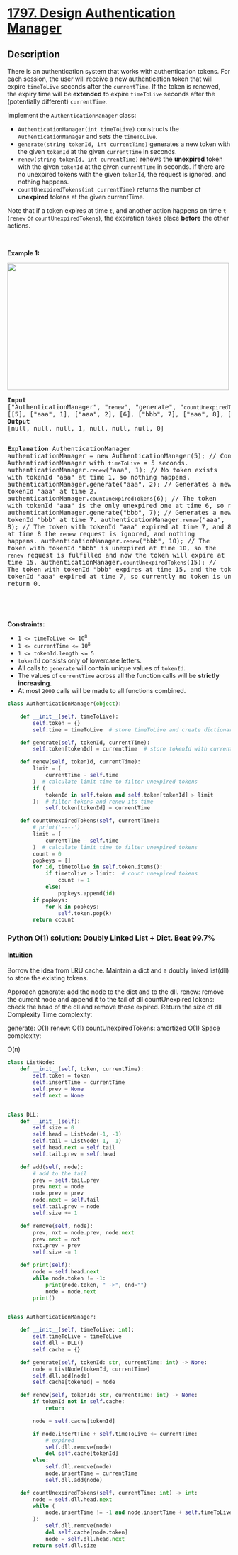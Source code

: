 # [1797. Design Authentication Manager](https://leetcode.com/problems/design-authentication-manager)


## Description

<!-- description:start -->

<p>There is an authentication system that works with authentication tokens. For each session, the user will receive a new authentication token that will expire <code>timeToLive</code> seconds after the <code>currentTime</code>. If the token is renewed, the expiry time will be <b>extended</b> to expire <code>timeToLive</code> seconds after the (potentially different) <code>currentTime</code>.</p>

<p>Implement the <code>AuthenticationManager</code> class:</p>

<ul>
	<li><code>AuthenticationManager(int timeToLive)</code> constructs the <code>AuthenticationManager</code> and sets the <code>timeToLive</code>.</li>
	<li><code>generate(string tokenId, int currentTime)</code> generates a new token with the given <code>tokenId</code> at the given <code>currentTime</code> in seconds.</li>
	<li><code>renew(string tokenId, int currentTime)</code> renews the <strong>unexpired</strong> token with the given <code>tokenId</code> at the given <code>currentTime</code> in seconds. If there are no unexpired tokens with the given <code>tokenId</code>, the request is ignored, and nothing happens.</li>
	<li><code>countUnexpiredTokens(int currentTime)</code> returns the number of <strong>unexpired</strong> tokens at the given currentTime.</li>
</ul>

<p>Note that if a token expires at time <code>t</code>, and another action happens on time <code>t</code> (<code>renew</code> or <code>countUnexpiredTokens</code>), the expiration takes place <strong>before</strong> the other actions.</p>

<p>&nbsp;</p>
<p><strong class="example">Example 1:</strong></p>
<img alt="" src="https://fastly.jsdelivr.net/gh/doocs/leetcode@main/solution/1700-1799/1797.Design%20Authentication%20Manager/images/copy-of-pc68_q2.png" style="width: 500px; height: 287px;" />
<pre>
<strong>Input</strong>
[&quot;AuthenticationManager&quot;, &quot;<code>renew</code>&quot;, &quot;generate&quot;, &quot;<code>countUnexpiredTokens</code>&quot;, &quot;generate&quot;, &quot;<code>renew</code>&quot;, &quot;<code>renew</code>&quot;, &quot;<code>countUnexpiredTokens</code>&quot;]
[[5], [&quot;aaa&quot;, 1], [&quot;aaa&quot;, 2], [6], [&quot;bbb&quot;, 7], [&quot;aaa&quot;, 8], [&quot;bbb&quot;, 10], [15]]
<strong>Output</strong>
[null, null, null, 1, null, null, null, 0]

<strong>Explanation</strong>
AuthenticationManager authenticationManager = new AuthenticationManager(5); // Constructs the AuthenticationManager with <code>timeToLive</code> = 5 seconds.
authenticationManager.<code>renew</code>(&quot;aaa&quot;, 1); // No token exists with tokenId &quot;aaa&quot; at time 1, so nothing happens.
authenticationManager.generate(&quot;aaa&quot;, 2); // Generates a new token with tokenId &quot;aaa&quot; at time 2.
authenticationManager.<code>countUnexpiredTokens</code>(6); // The token with tokenId &quot;aaa&quot; is the only unexpired one at time 6, so return 1.
authenticationManager.generate(&quot;bbb&quot;, 7); // Generates a new token with tokenId &quot;bbb&quot; at time 7.
authenticationManager.<code>renew</code>(&quot;aaa&quot;, 8); // The token with tokenId &quot;aaa&quot; expired at time 7, and 8 &gt;= 7, so at time 8 the <code>renew</code> request is ignored, and nothing happens.
authenticationManager.<code>renew</code>(&quot;bbb&quot;, 10); // The token with tokenId &quot;bbb&quot; is unexpired at time 10, so the <code>renew</code> request is fulfilled and now the token will expire at time 15.
authenticationManager.<code>countUnexpiredTokens</code>(15); // The token with tokenId &quot;bbb&quot; expires at time 15, and the token with tokenId &quot;aaa&quot; expired at time 7, so currently no token is unexpired, so return 0.

</pre>

<p>&nbsp;</p>
<p><strong>Constraints:</strong></p>

<ul>
	<li><code>1 &lt;= timeToLive &lt;= 10<sup>8</sup></code></li>
	<li><code>1 &lt;= currentTime &lt;= 10<sup>8</sup></code></li>
	<li><code>1 &lt;= tokenId.length &lt;= 5</code></li>
	<li><code>tokenId</code> consists only of lowercase letters.</li>
	<li>All calls to <code>generate</code> will contain unique values of <code>tokenId</code>.</li>
	<li>The values of <code>currentTime</code> across all the function calls will be <strong>strictly increasing</strong>.</li>
	<li>At most <code>2000</code> calls will be made to all functions combined.</li>
</ul>


```python
class AuthenticationManager(object):

    def __init__(self, timeToLive):
        self.token = {}
        self.time = timeToLive  # store timeToLive and create dictionary

    def generate(self, tokenId, currentTime):
        self.token[tokenId] = currentTime  # store tokenId with currentTime

    def renew(self, tokenId, currentTime):
        limit = (
            currentTime - self.time
        )  # calculate limit time to filter unexpired tokens
        if (
            tokenId in self.token and self.token[tokenId] > limit
        ):  # filter tokens and renew its time
            self.token[tokenId] = currentTime

    def countUnexpiredTokens(self, currentTime):
        # print('----')
        limit = (
            currentTime - self.time
        )  # calculate limit time to filter unexpired tokens
        count = 0
        popkeys = []
        for id, timetolive in self.token.items():
            if timetolive > limit:  # count unexpired tokens
                count += 1
            else:
                popkeys.append(id)
        if popkeys:
            for k in popkeys:
                self.token.pop(k)
        return ccount
```

### Python O(1) solution: Doubly Linked List + Dict. Beat 99.7%

#### Intuition
Borrow the idea from LRU cache. Maintain a dict and a doubly linked list(dll) to store the existing tokens.

Approach
generate: add the node to the dict and to the dll.
renew: remove the current node and append it to the tail of dll
countUnexpiredTokens: check the head of the dll and remove those expired. Return the size of dll
Complexity
Time complexity:

generate: O(1)
renew: O(1)
countUnexpiredTokens: amortized O(1)
Space complexity:

O(n)

```python
class ListNode:
    def __init__(self, token, currentTime):
        self.token = token
        self.insertTime = currentTime
        self.prev = None
        self.next = None


class DLL:
    def __init__(self):
        self.size = 0
        self.head = ListNode(-1, -1)
        self.tail = ListNode(-1, -1)
        self.head.next = self.tail
        self.tail.prev = self.head

    def add(self, node):
        # add to the tail
        prev = self.tail.prev
        prev.next = node
        node.prev = prev
        node.next = self.tail
        self.tail.prev = node
        self.size += 1

    def remove(self, node):
        prev, nxt = node.prev, node.next
        prev.next = nxt
        nxt.prev = prev
        self.size -= 1

    def print(self):
        node = self.head.next
        while node.token != -1:
            print(node.token, " ->", end="")
            node = node.next
        print()


class AuthenticationManager:

    def __init__(self, timeToLive: int):
        self.timeToLive = timeToLive
        self.dll = DLL()
        self.cache = {}

    def generate(self, tokenId: str, currentTime: int) -> None:
        node = ListNode(tokenId, currentTime)
        self.dll.add(node)
        self.cache[tokenId] = node

    def renew(self, tokenId: str, currentTime: int) -> None:
        if tokenId not in self.cache:
            return

        node = self.cache[tokenId]

        if node.insertTime + self.timeToLive <= currentTime:
            # expired
            self.dll.remove(node)
            del self.cache[tokenId]
        else:
            self.dll.remove(node)
            node.insertTime = currentTime
            self.dll.add(node)

    def countUnexpiredTokens(self, currentTime: int) -> int:
        node = self.dll.head.next
        while (
            node.insertTime != -1 and node.insertTime + self.timeToLive <= currentTime
        ):
            self.dll.remove(node)
            del self.cache[node.token]
            node = self.dll.head.next
        return self.dll.size
```
